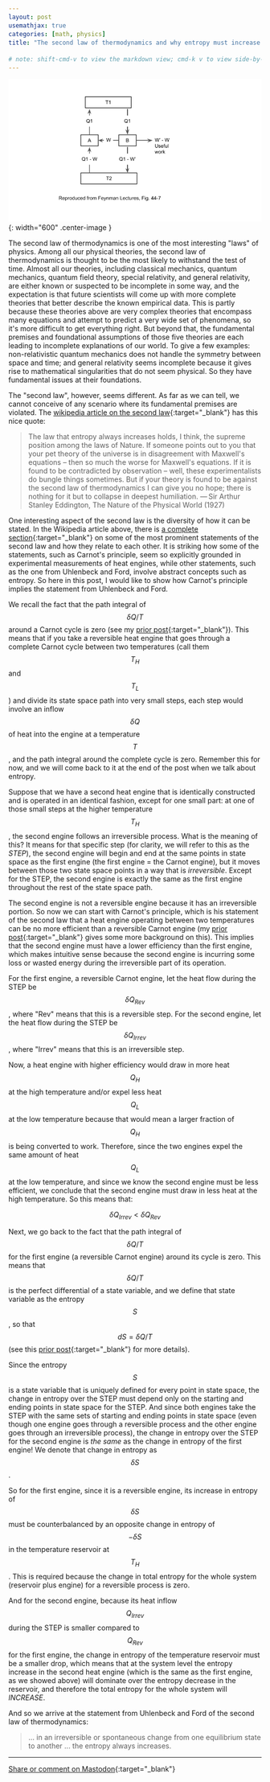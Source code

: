 ```yaml
---
layout: post
usemathjax: true
categories: [math, physics]
title: "The second law of thermodynamics and why entropy must increase!"

# note: shift-cmd-v to view the markdown view; cmd-k v to view side-by-side, then can do 'toggle preview locking' command in the 3 dots in the preview tab
---
```


[//]: # (Bing prompt: Convert the following text to latex format,  only putting the math equation parts between the latex delimiters, and using $$ for the latex delimiters for both math mode and display math mode.)

![Reversible engines](/assets/images/Carnot.png){: width="600" .center-image }

The second law of thermodynamics is one of the most interesting "laws" of physics. Among all our physical theories, the second law of thermodynamics is thought to be the most likely to withstand the test of time. Almost all our theories, including classical mechanics, quantum mechanics, quantum field theory, special relativity, and general relativity, are either known or suspected to be incomplete in some way, and the expectation is that future scientists will come up with more complete theories that better describe the known empirical data. This is partly because these theories above are very complex theories that encompass many equations and attempt to predict a very wide set of phenomena, so it's more difficult to get everything right. But beyond that, the fundamental premises and foundational assumptions of those five theories are each leading to incomplete explanations of our world. To give a few examples: non-relativistic quantum mechanics does not handle the symmetry between space and time; and general relativity seems incomplete because it gives rise to mathematical singularities that do not seem physical. So they have fundamental issues at their foundations.

The "second law", however, seems different. As far as we can tell, we cannot conceive of any scenario where its fundamental premises are violated. The [wikipedia article on the second law](https://en.wikipedia.org/wiki/Second_law_of_thermodynamics#Quotations){:target="_blank"} has this nice quote:

>The law that entropy always increases holds, I think, the supreme position among the laws of Nature. If someone points out to you that your pet theory of the universe is in disagreement with Maxwell's equations – then so much the worse for Maxwell's equations. If it is found to be contradicted by observation – well, these experimentalists do bungle things sometimes. But if your theory is found to be against the second law of thermodynamics I can give you no hope; there is nothing for it but to collapse in deepest humiliation.
— Sir Arthur Stanley Eddington, The Nature of the Physical World (1927)

One interesting aspect of the second law is the diversity of how it can be stated. In the Wikipedia article above, there is [a complete section](https://en.wikipedia.org/wiki/Second_law_of_thermodynamics#Various_statements_of_the_law){:target="_blank"} on some of the most prominent statements of the second law and how they relate to each other. It is striking how some of the statements, such as Carnot's principle, seem so explicitly grounded in experimental measurements of heat engines, while other statements, such as the one from Uhlenbeck and Ford, involve abstract concepts such as entropy. So here in this post, I would like to show how Carnot's principle implies the statement from Uhlenbeck and Ford.

We recall the fact that the path integral of $$\delta Q / T$$ around a Carnot cycle is zero (see my [prior post](https://sunfishstanford.github.io/math/physics/embracing%20transitory%20confusion/2023/03/23/EntropyStateVariable.html){:target="_blank"}). This means that if you take a reversible heat engine that goes through a complete Carnot cycle between two temperatures (call them $$T_H$$ and $$T_L$$) and divide its state space path into very small steps, each step would involve an inflow $$\delta Q$$ of heat into the engine at a temperature $$T$$, and the path integral around the complete cycle is zero. Remember this for now, and we will come back to it at the end of the post when we talk about entropy.

Suppose that we have a second heat engine that is identically constructed and is operated in an identical fashion, except for one small part: at one of those small steps at the higher temperature $$T_H$$, the second engine follows an irreversible process. What is the meaning of this? It means for that specific step (for clarity, we will refer to this as the *STEP*), the second engine will begin and end at the same points in state space as the first engine (the first engine = the Carnot engine), but it moves between those two state space points in a way that is *irreversible*. Except for the STEP, the second engine is exactly the same as the first engine throughout the rest of the state space path.

The second engine is not a reversible engine because it has an irreversible portion. So now we can start with Carnot's principle, which is his statement of the second law that a heat engine operating between two temperatures can be no more efficient than a reversible Carnot engine (my [prior post](https://sunfishstanford.github.io/math/physics/embracing%20transitory%20confusion/2023/03/01/CarnotEngine.html){:target="_blank"} gives some more background on this). This implies that the second engine must have a lower efficiency than the first engine, which makes intuitive sense because the second engine is incurring some loss or wasted energy during the irreversible part of its operation.

For the first engine, a reversible Carnot engine, let the heat flow during the STEP be $$\delta Q_{Rev}$$, where "Rev" means that this is a reversible step. For the second engine, let the heat flow during the STEP be $$\delta Q_{Irrev}$$, where "Irrev" means that this is an irreversible step. 

Now, a heat engine with higher efficiency would draw in more heat $$Q_H$$ at the high temperature and/or expel less heat $$Q_L$$ at the low temperature because that would mean a larger fraction of $$Q_H$$ is being converted to work. Therefore, since the two engines expel the same amount of heat $$Q_L$$ at the low temperature, and since we know the second engine must be less efficient, we conclude that the second engine must draw in less heat at the high temperature. So this means that:

$$
\delta Q_{Irrev} < \delta Q_{Rev}
$$

Next, we go back to the fact that the path integral of $$\delta Q / T$$ for the first engine (a reversible Carnot engine) around its cycle is zero. This means that $$\delta Q / T$$ is the perfect differential of a state variable, and we define that state variable as the entropy $$S$$, so that $$dS = \delta Q / T$$ (see this [prior post](https://sunfishstanford.github.io/math/physics/embracing%20transitory%20confusion/2023/03/23/EntropyStateVariable.html){:target="_blank"} for more details).

Since the entropy $$S$$ is a state variable that is uniquely defined for every point in state space, the change in entropy over the STEP must depend only on the starting and ending points in state space for the STEP. And since both engines take the STEP with the same sets of starting and ending points in state space (even though one engine goes through a reversible process and the other engine goes through an irreversible process), the change in entropy over the STEP for the second engine is *the same* as the change in entropy of the first engine! We denote that change in entropy as $$\delta S$$.

So for the first engine, since it is a reversible engine, its increase in entropy of $$\delta S$$ must be counterbalanced by an opposite change in entropy of $$-\delta S$$ in the temperature reservoir at $$T_H$$. This is required because the change in total entropy for the whole system (reservoir plus engine) for a reversible process is zero.

And for the second engine, because its heat inflow $$Q_{Irrev}$$ during the STEP is smaller compared to $$Q_{Rev}$$ for the first engine, the change in entropy of the temperature reservoir must be a smaller drop, which means that at the system level the entropy increase in the second heat engine (which is the same as the first engine, as we showed above) will dominate over the entropy decrease in the reservoir, and therefore the total entropy for the whole system will *INCREASE*. 

And so we arrive at the statement from Uhlenbeck and Ford of the second law of thermodynamics:

>... in an irreversible or spontaneous change from one equilibrium state to another ... the entropy always increases.


---

[Share or comment on Mastodon](https://hachyderm.io/@Sunfishstanford/110076556293445667){:target="_blank"}



